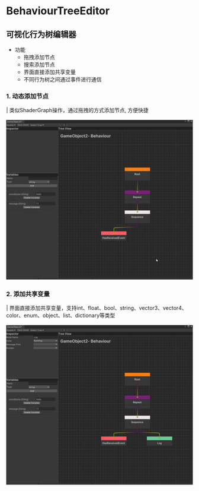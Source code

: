 # BehaviourTreeEditor
## 可视化行为树编辑器
- 功能
    -  拖拽添加节点
    -  搜索添加节点
    -  界面直接添加共享变量
    -  不同行为树之间通过事件进行通信

### 1. 动态添加节点
| 类似ShaderGraph操作，通过拖拽的方式添加节点, 方便快捷
<br></br>
![Image](Images/tree2.gif)

### 2. 添加共享变量
| 界面直接添加共享变量，支持int、float、bool、string、vector3、vector4、color、enum、object、list、dictionary等类型
<br></br>
![Image](Images/tree3.gif)

